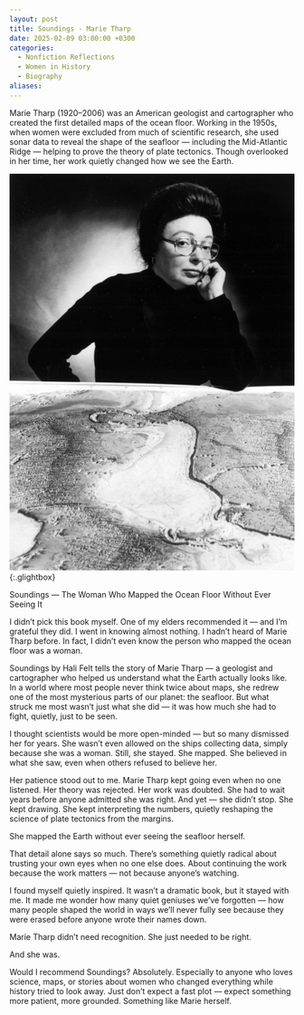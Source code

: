 ```yaml
---
layout: post
title: Soundings - Marie Tharp
date: 2025-02-09 03:00:00 +0300
categories:
  - Nonfiction Reflections
  - Women in History
  - Biography
aliases:
---
```

  
Marie Tharp (1920–2006) was an American geologist and cartographer who created the first detailed maps of the ocean floor. Working in the 1950s, when women were excluded from much of scientific research, she used sonar data to reveal the shape of the seafloor — including the Mid-Atlantic Ridge — helping to prove the theory of plate tectonics. Though overlooked in her time, her work quietly changed how we see the Earth.


[![Marie Tharp](/assets/image/Marie-Tharp.jpg)](/assets/image/Marie-Tharp.jpg){:.glightbox}


Soundings — The Woman Who Mapped the Ocean Floor Without Ever Seeing It


I didn’t pick this book myself. One of my elders recommended it — and I’m grateful they did. I went in knowing almost nothing. I hadn’t heard of Marie Tharp before. In fact, I didn’t even know the person who mapped the ocean floor was a woman.

Soundings by Hali Felt tells the story of Marie Tharp — a geologist and cartographer who helped us understand what the Earth actually looks like. In a world where most people never think twice about maps, she redrew one of the most mysterious parts of our planet: the seafloor. But what struck me most wasn’t just what she did — it was how much she had to fight, quietly, just to be seen.

I thought scientists would be more open-minded — but so many dismissed her for years. She wasn’t even allowed on the ships collecting data, simply because she was a woman. Still, she stayed. She mapped. She believed in what she saw, even when others refused to believe her.

Her patience stood out to me. Marie Tharp kept going even when no one listened. Her theory was rejected. Her work was doubted. She had to wait years before anyone admitted she was right. And yet — she didn’t stop. She kept drawing. She kept interpreting the numbers, quietly reshaping the science of plate tectonics from the margins.

She mapped the Earth without ever seeing the seafloor herself.

That detail alone says so much. There’s something quietly radical about trusting your own eyes when no one else does. About continuing the work because the work matters — not because anyone’s watching.

I found myself quietly inspired. It wasn’t a dramatic book, but it stayed with me. It made me wonder how many quiet geniuses we’ve forgotten — how many people shaped the world in ways we’ll never fully see because they were erased before anyone wrote their names down.

Marie Tharp didn’t need recognition. She just needed to be right.

And she was.

Would I recommend Soundings? Absolutely. Especially to anyone who loves science, maps, or stories about women who changed everything while history tried to look away. Just don’t expect a fast plot — expect something more patient, more grounded. Something like Marie herself.